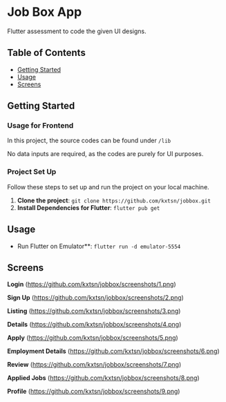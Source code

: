 # Job Box App
Flutter assessment to code the given UI designs. 

## Table of Contents
- [Getting Started](#getting-started)
- [Usage](#usage)
- [Screens](#screens)

## Getting Started
### Usage for Frontend 
In this project, the source codes can be found under `/lib`

No data inputs are required, as the codes are purely for UI purposes. 

### Project Set Up
Follow these steps to set up and run the project on your local machine.

1. **Clone the project**:
   `git clone https://github.com/kxtsn/jobbox.git`
2. **Install Dependencies for Flutter**:
   `flutter pub get`

## Usage
 - Run Flutter on Emulator**:
   `flutter run -d emulator-5554`
     
## Screens
**Login**
(https://github.com/kxtsn/jobbox/screenshots/1.png)

**Sign Up**
(https://github.com/kxtsn/jobbox/screenshots/2.png)

**Listing**
(https://github.com/kxtsn/jobbox/screenshots/3.png)

**Details**
(https://github.com/kxtsn/jobbox/screenshots/4.png)

**Apply**
(https://github.com/kxtsn/jobbox/screenshots/5.png)

**Employment Details**
(https://github.com/kxtsn/jobbox/screenshots/6.png)

**Review**
(https://github.com/kxtsn/jobbox/screenshots/7.png)

**Applied Jobs**
(https://github.com/kxtsn/jobbox/screenshots/8.png)

**Profile**
(https://github.com/kxtsn/jobbox/screenshots/9.png)


  
